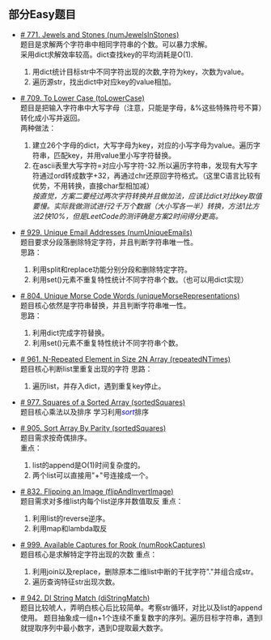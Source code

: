 ## 部分Easy题目

* [# 771. Jewels and Stones (numJewelsInStones)](https://leetcode.com/problems/jewels-and-stones/)  
题目是求解两个字符串中相同字符串的个数。可以暴力求解。  
采用dict求解效率较高。dict查找key的平均消耗是O(1).  
    1. 用dict统计目标str中不同字符出现的次数,字符为key，次数为value。
    2. 遍历源str，找出dict中对应key的value相加。
 
* [# 709. To Lower Case (toLowerCase)](https://leetcode.com/problems/to-lower-case/)  
题目是把输入字符串中大写字母（注意，只能是字母，&%这些特殊符号不算）转化成小写并返回。  
两种做法： 
    1. 建立26个字母的dict，大写字母为key，对应的小写字母为value。遍历字符串，匹配key，并用value里小写字符替换。
    2. 在ascii表里大写字符=对应小写字符-32.所以遍历字符串，发现有大写字符通过ord转成数字+32，再通过chr还原回字符格式。（这里C语言比较有优势，不用转换，直接char型相加减）    
*按直觉，方案二要经过两次字符转换并且做加法，应该比dict对比key取值要慢。实际我做测试进行2千万个数据（大小写各一半）转换，方法1比方法2快10%，但是LeetCode的测评确是方案2时间得分更高。*    
    
* [# 929. Unique Email Addresses (numUniqueEmails)](https://leetcode.com/problems/unique-email-addresses/)  
题目要求分段落删除特定字符，并且判断字符串唯一性。  
思路： 
    1. 利用split和replace功能分别分段和删除特定字符。
    2. 利用set()元素不重复特性统计不同字符串个数。（也可以用dict实现）
    
 
    
* [# 804. Unique Morse Code Words (uniqueMorseRepresentations)](https://leetcode.com/problems/unique-morse-code-words/)  
题目核心依然是字符串替换，并且判断字符串唯一性。  
思路： 
    1. 利用dict完成字符替换。
    2. 利用set()元素不重复特性统计不同字符串个数。
    
    
        
* [# 961. N-Repeated Element in Size 2N Array (repeatedNTimes)](https://leetcode.com/problems/n-repeated-element-in-size-2n-array/)  
题目核心判断list里重复出现的字符
思路： 
    1. 遍历list，并存入dict，遇到重复key停止。

        
* [# 977. Squares of a Sorted Array (sortedSquares)](https://leetcode.com/problems/squares-of-a-sorted-array/)  
题目核心乘法以及排序 学习利用<font color=blue>*sort*</font>排序
 
 
 
        
* [# 905. Sort Array By Parity (sortedSquares)](https://leetcode.com/problems/sort-array-by-parity/)  
题目需求按奇偶排序。  
重点：  
    1. list的append是O(1)时间复杂度的。
    2. 两个list可以直接用"+"号连接成一个。
    
            
* [# 832. Flipping an Image (flipAndInvertImage)](https://leetcode.com/problems/flipping-an-image/)  
题目需求对多维list内每个list逆序并数值取反
重点：  
    1. 利用list的reverse逆序。
    2. 利用map和lambda取反
    
    
* [# 999. Available Captures for Rook (numRookCaptures)](https://leetcode.com/problems/available-captures-for-rook/)  
题目核心是求解特定字符出现的次数
重点：  
    1. 利用join以及replace，删除原本二维list中断的干扰字符"."并组合成str。
    2. 遍历查询特征str出现次数。
    
    
* [# 942. DI String Match (diStringMatch)](https://leetcode.com/problems/di-string-match/)  
题目比较唬人，弄明白核心后比较简单。考察str循环，对比以及list的append使用。
题目抽象成一组n+1个连续不重复数字的序列。遍历目标字符串，遇到I就提取序列中最小数字，遇到D提取最大数字。  